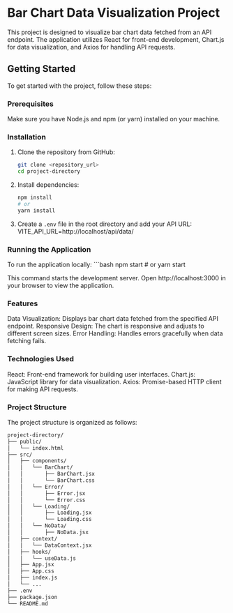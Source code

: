 # Bar Chart Data Visualization Project

This project is designed to visualize bar chart data fetched from an API endpoint. The application utilizes React for front-end development, Chart.js for data visualization, and Axios for handling API requests.

## Getting Started

To get started with the project, follow these steps:

### Prerequisites

Make sure you have Node.js and npm (or yarn) installed on your machine.

### Installation

1. Clone the repository from GitHub:
   ```bash
   git clone <repository_url>
   cd project-directory
2. Install dependencies:
    ```bash
    npm install
    # or
    yarn install
3. Create a `.env` file in the root directory and add your API URL:
    VITE_API_URL=http://localhost/api/data/

### Running the Application

To run the application locally:
    ```bash
    npm start
    # or
    yarn start

This command starts the development server. Open http://localhost:3000 in your browser to view the application.

### Features
Data Visualization: Displays bar chart data fetched from the specified API endpoint.
Responsive Design: The chart is responsive and adjusts to different screen sizes.
Error Handling: Handles errors gracefully when data fetching fails.

### Technologies Used
React: Front-end framework for building user interfaces.
Chart.js: JavaScript library for data visualization.
Axios: Promise-based HTTP client for making API requests.

### Project Structure
The project structure is organized as follows:

```bash
project-directory/
├── public/
│   └── index.html
├── src/
│   ├── components/
│   │   └── BarChart/
│   │       ├── BarChart.jsx
│   │       └── BarChart.css
│   │   └── Error/
│   │       ├── Error.jsx
│   │       └── Error.css
│   │   └── Loading/
│   │       ├── Loading.jsx
│   │       └── Loading.css
│   │   └── NoData/
│   │       ├── NoData.jsx
│   ├── context/
│   │   └── DataContext.jsx
│   ├── hooks/
│   │   └── useData.js
│   ├── App.jsx
│   ├── App.css
│   ├── index.js
│   └── ...
├── .env
├── package.json
└── README.md
